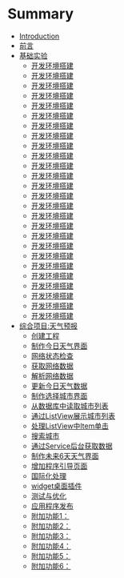 # Summary

* [Introduction](README.md)
* [前言](index.md)
* [基础实验](lab/index.md)
   * [开发环境搭建](lab/lab01/index.md)
   * [开发环境搭建]()
   * [开发环境搭建]()
   * [开发环境搭建]()
   * [开发环境搭建]()
   * [开发环境搭建]()
   * [开发环境搭建]()
   * [开发环境搭建]()
   * [开发环境搭建]()
   * [开发环境搭建]()
   * [开发环境搭建]()
   * [开发环境搭建]()
   * [开发环境搭建]()
   * [开发环境搭建]()
   * [开发环境搭建]()
   * [开发环境搭建]()
   * [开发环境搭建]()
   * [开发环境搭建]()
   * [开发环境搭建]()
   * [开发环境搭建]()
   * [开发环境搭建]()
   * [开发环境搭建]()
   * [开发环境搭建]()
   * [开发环境搭建]()
   * [开发环境搭建]()
   * [开发环境搭建]()
* [综合项目:天气预报](mWeather/index.md)
   * [创建工程](mWeather/doc/mWeather_01.md)
   * [制作今日天气界面](mWeather/doc/mWeather_02.md)
   * [网络状态检查](mWeather/doc/mWeather_03.md)
   * [获取网络数据](mWeather/doc/mweather_04.md)
   * [解析网络数据](mWeather/doc/mweather_05.md)
   * [更新今日天气数据](mWeather/doc/mweather_06.md)
   * [制作选择城市界面](mWeather/doc/mweather_07.md)
   * [从数据库中读取城市列表](mWeather/doc/mweather_08.md)
   * [通过ListView展示城市列表](mWeather/doc/mweather_09.md)
   * [处理ListView中Item单击](mWeather/doc/mweather_10.md)
   * [搜索城市](mWeather/doc/mweather_11.md)
   * [通过Service后台获取数据](mWeather/doc/mweather_12.md)
   * [制作未来6天天气界面](mWeather/doc/mweather_13.md)
   * [增加程序引导页面](mWeather/doc/mweather_14.md)
   * [国际化处理](mWeather/doc/mweather_15.md)
   * [widget桌面插件](mWeather/doc/mweather_16.md)
   * [测试与优化](mWeather/doc/mweather_17.md)
   * [应用程序发布](mWeather/doc/mweather_18.md)
   * [附加功能1：](mWeather/doc/mweather_19.md)
   * [附加功能2：](mWeather/doc/mweather_20.md)
   * [附加功能3：](mWeather/doc/mweather_21.md)
   * [附加功能4：](mWeather/doc/mweather_22.md)
   * [附加功能5：](mWeather/doc/mweather_23.md)
   * [附加功能6：](mWeather/doc/mweather_24.md)

